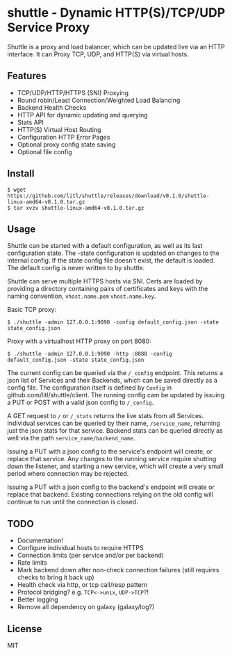 shuttle - Dynamic HTTP(S)/TCP/UDP Service Proxy 
=======

Shuttle is a proxy and load balancer, which can be updated live via an HTTP
interface. It can Proxy TCP, UDP, and HTTP(S) via virtual hosts.

## Features
 - TCP/UDP/HTTP/HTTPS (SNI) Proxying
 - Round robin/Least Connection/Weighted Load Balancing
 - Backend Health Checks
 - HTTP API for dynamic updating and querying
 - Stats API
 - HTTP(S) Virtual Host Routing
 - Configuration HTTP Error Pages
 - Optional proxy config state saving
 - Optional file config

## Install

```
$ wget https://github.com/litl/shuttle/releases/download/v0.1.0/shuttle-linux-amd64-v0.1.0.tar.gz
$ tar xvzv shuttle-linux-amd64-v0.1.0.tar.gz
```

## Usage

Shuttle can be started with a default configuration, as well as its last
configuration state. The -state configuration is updated on changes to the
internal config. If the state config file doesn't exist, the default is loaded.
The default config is never written to by shuttle.

Shuttle can serve multiple HTTPS hosts via SNI. Certs are loaded by providing
a directory containing pairs of certificates and keys with the naming
convention, `vhost.name.pem` `vhost.name.key`. 


Basic TCP proxy:

    $ ./shuttle -admin 127.0.0.1:9090 -config default_config.json -state state_config.json


Proxy with a virtualhost HTTP proxy on port 8080:

	$ ./shuttle -admin 127.0.0.1:9090 -http :8080 -config default_config.json -state state_config.json


The current config can be queried via the `/_config` endpoint. This returns a
json list of Services and their Backends, which can be saved directly as a
config file. The configuration itself is defined by `Config` in
github.com/litl/shuttle/client. The running config cam be updated by issuing a
PUT or POST with a valid  json config to `/_config`.

A GET request to `/` or `/_stats` returns the live stats from all Services.
Individual services can be queried by their name, `/service_name`, returning
just the json stats for that service. Backend stats can be queried directly as
well via the path `service_name/backend_name`.

Issuing a PUT with a json config to the service's endpoint will create, or
replace that service. Any changes to the running service require shutting down
the listener, and starting a new service, which will create a very small period
where connection may be rejected.

Issuing a PUT with a json config to the backend's endpoint will create or
replace that backend. Existing connections relying on the old config will
continue to run until the connection is closed.


## TODO

- Documentation!
- Configure individual hosts to require HTTPS
- Connection limits (per service and/or per backend)
- Rate limits
- Mark backend down after non-check connection failures (still requires checks to bring it back up)
- Health check via http, or tcp call/resp pattern
- Protocol bridging? e.g. `TCP<->unix`, `UDP->TCP`?!
- Better logging
- Remove all dependency on galaxy (galaxy/log?)

## License

MIT
